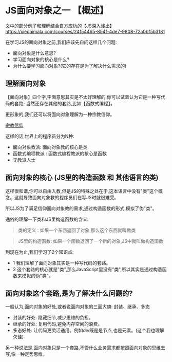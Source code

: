 # JS面向对象之一 【概述】

文中的部分例子和理解结合自方应杭的【JS深入浅出】https://xiedaimala.com/courses/24f54465-854f-4de7-9808-72a0bf5b3181
 

在学习JS的面向对象之前,我们应该先自问这样几个问题:

- 面向对象是什么意思?
- 学习面向对象的核心是什么?
- 为什么要学习面向对象?(它的存在是为了解决什么需求的)


## 理解面向对象

【面向对象】四个字,字面意思其实是不太好理解的,你可以试着认为它是一种写代码的套路; 当然还存在其他的套路,比如【函数式编程】。

更形象的,我们还可以将面向对象理解为一种宗教信仰。

[宗教信仰]('./obj.png')

这样的话,世界上的程序员分为N种:

- 面向对象教派: 面向对象教的核心是类
- 函数式编程教派 : 函数式编程教派的核心是函数
- 无教派人士



## 面向对象的核心 (JS里的构造函数 和 其他语言的类)

这样很和谐,你可以自由入教,但是JS的特殊之处在于,这本语言中没有"类"这个概念。这就导致面向对象教的程序员们在写JS时就很难受。

所以JS为了满足信仰面向对象教的需求,通过构造函数的形式,模拟了伪"类"。

通俗的理解一下类和JS里构造函数的含义:
> 类的定义 : 如果一个东西返回了对象,那么这个东西就叫做类

> JS里的构造函数: 如果一个函数返回了一个新的对象,JS中就叫做构造函数


到现在为止,我们学习了2个知识点:

- 1 我们理解了面向对象其实是一种写代码的套路。
- 2 这个套路的核心就是"类",那么JavaScript里没有"类",所以其实是通过构造函数来模拟的伪"类"。

## 面向对象这个套路,是为了解决什么问题的?

一般认为,面向对象的好处,或者说面向对象的三面大旗: 封装、继承、多态

- 封装的好处: 隐藏细节,减少思维的负担。
- 继承的好处: 复用代码,避免内存空间的浪费。
- 多态好处:  让代码更灵活通用。例如div既是是节点,也是元素。(这个我也理解欠佳)


另一种说法是,面向对象只是一个套路,不管什么业务需求都按照面向对象的思维去写,像一种定势思维。



